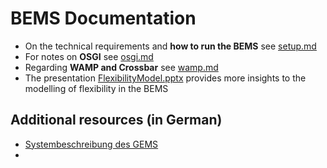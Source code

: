 # BEMS Documentation

- On the technical requirements and __how to run the BEMS__ see [setup.md](setup.md)
- For notes on __OSGI__ see [osgi.md](osgi.md)
- Regarding __WAMP and Crossbar__ see [wamp.md](wamp.md)
- The presentation [FlexibilityModel.pptx](FlexibilityModel.pptx) provides more insights to the modelling of flexibility in the BEMS

## Additional resources (in German)
- [Systembeschreibung des GEMS](systembeschreibung/readme.md)
- 